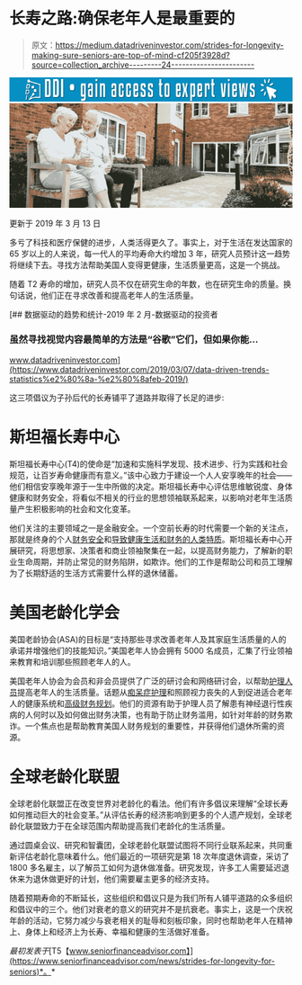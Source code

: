 # 长寿之路:确保老年人是最重要的

> 原文：<https://medium.datadriveninvestor.com/strides-for-longevity-making-sure-seniors-are-top-of-mind-cf205f3928d?source=collection_archive---------24----------------------->

[![](img/4c108ec79d0585a3b32dae989e8c2cba.png)](http://www.track.datadriveninvestor.com/1B9E)![](img/34596af97cdc5ed5502fe83e24e78690.png)

更新于 2019 年 3 月 13 日

多亏了科技和医疗保健的进步，人类活得更久了。事实上，对于生活在发达国家的 65 岁以上的人来说，每一代人的平均寿命大约增加 3 年，研究人员预计这一趋势将继续下去。寻找方法帮助美国人变得更健康，生活质量更高，这是一个挑战。

随着 T2 寿命的增加，研究人员不仅在研究生命的年数，也在研究生命的质量。换句话说，他们正在寻求改善和提高老年人的生活质量。

[](https://www.datadriveninvestor.com/2019/03/07/data-driven-trends-statistics%e2%80%8a-%e2%80%8afeb-2019/) [## 数据驱动的趋势和统计-2019 年 2 月-数据驱动的投资者

### 虽然寻找视觉内容最简单的方法是“谷歌”它们，但如果你能…

www.datadriveninvestor.com](https://www.datadriveninvestor.com/2019/03/07/data-driven-trends-statistics%e2%80%8a-%e2%80%8afeb-2019/) 

这三项倡议为子孙后代的长寿铺平了道路并取得了长足的进步:

# 斯坦福长寿中心

斯坦福长寿中心(T4)的使命是“加速和实施科学发现、技术进步、行为实践和社会规范，让百岁寿命健康而有意义。”该中心致力于建设一个人人安享晚年的社会——他们相信安享晚年源于一生中所做的决定。斯坦福长寿中心评估思维敏锐度、身体健康和财务安全，将看似不相关的行业的思想领袖联系起来，以影响对老年生活质量产生积极影响的社会和文化变革。

他们关注的主要领域之一是金融安全。一个空前长寿的时代需要一个新的关注点，那就是终身的个人[财务安全](https://www.seniorfinanceadvisor.com/resources/financial-planning-assessment)和[导致健康生活和财务的人类特质](https://www.seniorfinanceadvisor.com/news/health-affects-finances)。斯坦福长寿中心开展研究，将思想家、决策者和商业领袖聚集在一起，以提高财务能力，了解新的职业生命周期，并防止常见的财务陷阱，如欺诈。他们的工作是帮助公司和员工理解为了长期舒适的生活方式需要什么样的退休储蓄。

# 美国老龄化学会

美国老龄协会(ASA)的目标是“支持那些寻求改善老年人及其家庭生活质量的人的承诺并增强他们的技能知识。”美国老年人协会拥有 5000 名成员，汇集了行业领袖来教育和培训那些照顾老年人的人。

美国老年人协会为会员和非会员提供了广泛的研讨会和网络研讨会，以帮助[护理人员](https://www.seniorfinanceadvisor.com/resources/investment-financial-terms-glossary#caregiving)提高老年人的生活质量。话题从[痴呆症护理](https://www.seniorfinanceadvisor.com/news/financial-preparation-before-dementia)和照顾视力丧失的人到促进适合老年人的健康系统和[高级财务规划](https://www.seniorfinanceadvisor.com/news/most-reputable-financial-advisors-for-seniors)。他们的资源有助于护理人员了解患有神经退行性疾病的人何时以及如何做出财务决策，也有助于防止财务滥用，如针对年龄的财务欺诈。一个焦点也是帮助教育美国人财务规划的重要性，并获得他们退休所需的资源。

# 全球老龄化联盟

全球老龄化联盟正在改变世界对老龄化的看法。他们有许多倡议来理解“全球长寿如何推动巨大的社会变革。”从评估长寿的经济影响到更多的个人遗产规划，全球老龄化联盟致力于在全球范围内帮助提高我们老龄化的生活质量。

通过圆桌会议、研究和智囊团，全球老龄化联盟试图将不同行业联系起来，共同重新评估老龄化意味着什么。他们最近的一项研究是第 18 次年度退休调查，采访了 1800 多名雇主，以了解员工如何为退休做准备。研究发现，许多工人需要延迟退休来为退休做更好的计划，他们需要雇主更多的经济支持。

随着预期寿命的不断延长，这些组织和倡议只是为我们所有人铺平道路的众多组织和倡议中的三个。他们对衰老的意义的研究并不是抗衰老。事实上，这是一个庆祝年龄的活动，它努力减少与衰老相关的耻辱和刻板印象，同时也帮助老年人在精神上、身体上和经济上为长寿、幸福和健康的生活做好准备。

*最初发表于*[T5【www.seniorfinanceadvisor.com】](https://www.seniorfinanceadvisor.com/news/strides-for-longevity-for-seniors)*。*